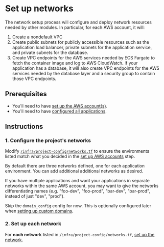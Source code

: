 # Set up networks

The network setup process will configure and deploy network resources needed by other modules. In particular, for each AWS account, it will:

1. Create a nondefault VPC
2. Create public subnets for publicly accessible resources such as the application load balancer, private subnets for the application service, and private subnets for the database.
3. Create VPC endpoints for the AWS services needed by ECS Fargate to fetch the container image and log to AWS CloudWatch. If your application has a database, it will also create VPC endpoints for the AWS services needed by the database layer and a security group to contain those VPC endpoints.

## Prerequisites

* You'll need to have [set up the AWS account(s)](./set-up-aws-accounts.md).
* You'll need to have [configured all applications](./set-up-app-config.md).

## Instructions

### 1. Configure the project's networks

Modify [`/infra/project-config/networks.tf`](/infra/project-config/networks.tf) to ensure the environments listed match what you decided in the [set up AWS accounts](./set-up-aws-accounts.md) step.

By default there are three networks defined, one for each application environment. You can add additional additional networks as desired.

If you have multiple applications and want your applications in separate networks within the same AWS account, you may want to give the networks differentiating names (e.g. "foo-dev", "foo-prod", "bar-dev", "bar-prod", instead of just "dev", "prod").

Skip the `domain_config` config for now. This is optionally configured later when [setting up custom domains](./set-up-custom-domains.md).

### 2. Set up each network

For **each network** listed in `/infra/project-config/networks.tf`, [set up the network](./set-up-network.md).